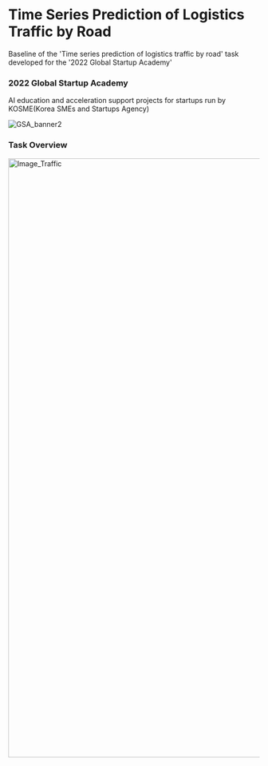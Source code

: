 # Time Series Prediction of Logistics Traffic by Road
Baseline of the 'Time series prediction of logistics traffic by road' task developed for the '2022 Global Startup Academy'

### 2022 Global Startup Academy
AI education and acceleration support projects for startups run by KOSME(Korea SMEs and Startups Agency)

![GSA_banner2](https://user-images.githubusercontent.com/89120612/215303163-a0a94a3e-c884-45c0-82de-7020cabc28e6.png)

### Task Overview
<img width="1200" alt="Image_Traffic" src="https://user-images.githubusercontent.com/89120612/215303240-38f696b2-d956-48d4-aa4a-11623c016cea.png">
